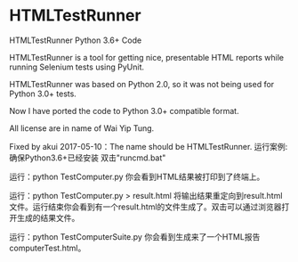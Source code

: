 # HTMLTestRunner
HTMLTestRunner Python 3.6+ Code

HTMLTestRunner is a tool for getting nice, presentable HTML reports while running Selenium tests using PyUnit.

HTMLTestRunner was based on Python 2.0, so it was not being used for Python 3.0+ tests.

Now I have ported the code to Python 3.0+ compatible format.

All license are in name of Wai Yip Tung.

Fixed by akui 2017-05-10：The name should be HTMLTestRunner.
运行案例:
确保Python3.6+已经安装
双击"runcmd.bat"

运行：python TestComputer.py
你会看到HTML结果被打印到了终端上。

运行：python TestComputer.py > result.html
将输出结果重定向到result.html文件。运行结束你会看到有一个result.html的文件生成了。双击可以通过浏览器打开生成的结果文件。

运行：python TestComputerSuite.py
你会看到生成来了一个HTML报告computerTest.html。
